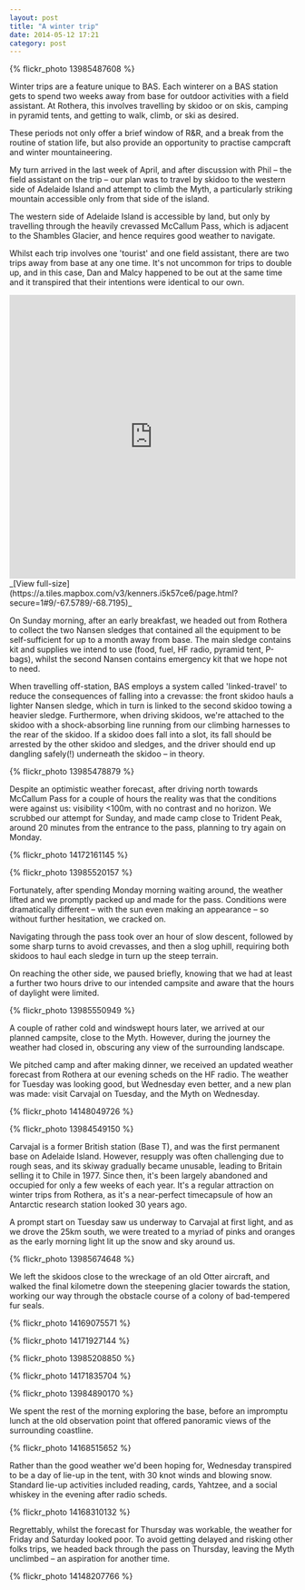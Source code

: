 ```yaml
---
layout: post
title: "A winter trip"
date: 2014-05-12 17:21
category: post
---
```


{% flickr_photo 13985487608 %}

Winter trips are a feature unique to BAS. Each winterer on a BAS station gets to spend two weeks away from base for outdoor activities with a field assistant. At Rothera, this involves travelling by skidoo or on skis, camping in pyramid tents, and getting to walk, climb, or ski as desired.

These periods not only offer a brief window of R&R, and a break from the routine of station life, but also provide an opportunity to practise campcraft and winter mountaineering.

My turn arrived in the last week of April, and after discussion with Phil – the field assistant on the trip – our plan was to travel by skidoo to the western side of Adelaide Island and attempt to climb the Myth, a particularly striking mountain accessible only from that side of the island.

The western side of Adelaide Island is accessible by land, but only by travelling through the heavily crevassed McCallum Pass, which is adjacent to the Shambles Glacier, and hence requires good weather to navigate.

Whilst each trip involves one 'tourist' and one field assistant, there are two trips away from base at any one time. It's not uncommon for trips to double up, and in this case, Dan and Malcy happened to be out at the same time and it transpired that their intentions were identical to our own.

<iframe width='100%' height='500px' frameBorder='0' src='http://a.tiles.mapbox.com/v3/kenners.i5k57ce6/attribution,zoompan,zoomwheel.html'></iframe>
_[View full-size](https://a.tiles.mapbox.com/v3/kenners.i5k57ce6/page.html?secure=1#9/-67.5789/-68.7195)_

On Sunday morning, after an early breakfast, we headed out from Rothera to collect the two Nansen sledges that contained all the equipment to be self-sufficient for up to a month away from base. The main sledge contains kit and supplies we intend to use (food, fuel, HF radio, pyramid tent, P-bags), whilst the second Nansen contains emergency kit that we hope not to need.

When travelling off-station, BAS employs a system called 'linked-travel' to reduce the consequences of falling into a crevasse: the front skidoo hauls a lighter Nansen sledge, which in turn is linked to the second skidoo towing a heavier sledge. Furthermore, when driving skidoos, we're attached to the skidoo with a shock-absorbing line running from our climbing harnesses to the rear of the skidoo. If a skidoo does fall into a slot, its fall should be arrested by the other skidoo and sledges, and the driver should end up dangling safely(!) underneath the skidoo – in theory.

{% flickr_photo 13985478879 %}

Despite an optimistic weather forecast, after driving north towards McCallum Pass for a couple of hours the reality was that the conditions were against us: visibility <100m, with no contrast and no horizon. We scrubbed our attempt for Sunday, and made camp close to Trident Peak, around 20 minutes from the entrance to the pass, planning to try again on Monday.

{% flickr_photo 14172161145 %}

{% flickr_photo 13985520157 %}

Fortunately, after spending Monday morning waiting around, the weather lifted and we promptly packed up and made for the pass. Conditions were dramatically different – with the sun even making an appearance – so without further hesitation, we cracked on.

Navigating through the pass took over an hour of slow descent, followed by some sharp turns to avoid crevasses, and then a slog uphill, requiring both skidoos to haul each sledge in turn up the steep terrain.

On reaching the other side, we paused briefly, knowing that we had at least a further two hours drive to our intended campsite and aware that the hours of daylight were limited.

{% flickr_photo 13985550949 %}

A couple of rather cold and windswept hours later, we arrived at our planned campsite, close to the Myth. However, during the journey the weather had closed in, obscuring any view of the surrounding landscape.

We pitched camp and after making dinner, we received an updated weather forecast from Rothera at our evening scheds on the HF radio. The weather for Tuesday was looking good, but Wednesday even better, and a new plan was made: visit Carvajal on Tuesday, and the Myth on Wednesday.

{% flickr_photo 14148049726 %}

{% flickr_photo 13984549150 %}

Carvajal is a former British station (Base T), and was the first permanent base on Adelaide Island. However, resupply was often challenging due to rough seas, and its skiway gradually became unusable, leading to Britain selling it to Chile in 1977. Since then, it's been largely abandoned and occupied for only a few weeks of each year. It's a regular attraction on winter trips from Rothera, as it's a near-perfect timecapsule of how an Antarctic research station looked 30 years ago.

A prompt start on Tuesday saw us underway to Carvajal at first light, and as we drove the 25km south, we were treated to a myriad of pinks and oranges as the early morning light lit up the snow and sky around us.

{% flickr_photo 13985674648 %}

We left the skidoos close to the wreckage of an old Otter aircraft, and walked the final kilometre down the steepening glacier towards the station, working our way through the obstacle course of a colony of bad-tempered fur seals.

{% flickr_photo 14169075571 %}

{% flickr_photo 14171927144 %}

{% flickr_photo 13985208850 %}

{% flickr_photo 14171835704 %}

{% flickr_photo 13984890170 %}

We spent the rest of the morning exploring the base, before an impromptu lunch at the old observation point that offered panoramic views of the surrounding coastline.

{% flickr_photo 14168515652 %}

Rather than the good weather we'd been hoping for, Wednesday transpired to be a day of lie-up in the tent, with 30 knot winds and blowing snow. Standard lie-up activities included reading, cards, Yahtzee, and a social whiskey in the evening after radio scheds.

{% flickr_photo 14168310132 %}

Regrettably, whilst the forecast for Thursday was workable, the weather for Friday and Saturday looked poor. To avoid getting delayed and risking other folks trips, we headed back through the pass on Thursday, leaving the Myth unclimbed – an aspiration for another time.

{% flickr_photo 14148207766 %}
